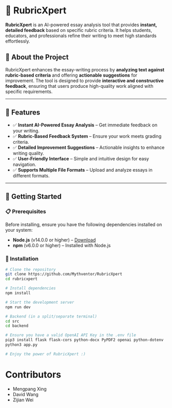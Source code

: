 # 📝 RubricXpert  

**RubricXpert** is an AI-powered essay analysis tool that provides **instant, detailed feedback** based on specific rubric criteria. It helps students, educators, and professionals refine their writing to meet high standards effortlessly.  

## 📌 About the Project  

RubricXpert enhances the essay-writing process by **analyzing text against rubric-based criteria** and offering **actionable suggestions** for improvement. The tool is designed to provide **interactive and constructive feedback**, ensuring that users produce high-quality work aligned with specific requirements.  

---

## 🚀 Features  

- ✅ **Instant AI-Powered Essay Analysis** – Get immediate feedback on your writing.  
- ✅ **Rubric-Based Feedback System** – Ensure your work meets grading criteria.  
- ✅ **Detailed Improvement Suggestions** – Actionable insights to enhance writing quality.  
- ✅ **User-Friendly Interface** – Simple and intuitive design for easy navigation.  
- ✅ **Supports Multiple File Formats** – Upload and analyze essays in different formats.  

---

## 🏁 Getting Started  

### 📋 Prerequisites  

Before installing, ensure you have the following dependencies installed on your system:  

- **Node.js** (v14.0.0 or higher) – [Download](https://nodejs.org/)  
- **npm** (v6.0.0 or higher) – Installed with Node.js  

### 🔧 Installation  

```bash
# Clone the repository
git clone https://github.com/Mythventor/RubricXpert
cd rubricxpert

# Install dependencies
npm install

# Start the development server
npm run dev

# Backend (in a split/separate terminal)
cd src
cd backend

# Ensure you have a valid OpenAI API Key in the .env file
pip3 install flask flask-cors python-docx PyPDF2 openai python-dotenv
python3 app.py

# Enjoy the power of RubricXpert :)


```

# Contributors
* Mengpang Xing
* David Wang
* Zijian Wei
